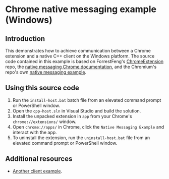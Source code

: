 # Chrome native messaging example (Windows)

## Introduction

This demonstrates how to achieve communication between a Chrome extension and a native C++ client on the Windows platform. The source code contained in this example is based on ForrestFeng's [ChromeExtension](https://github.com/ForrestFeng/ChromeExtension) repo, the [native messaging Chrome documentation](https://developer.chrome.com/extensions/nativeMessaging), and the Chromium's repo's own [native messaging example](https://github.com/chromium/chromium/tree/master/chrome/common/extensions/docs/examples/api/nativeMessaging).

## Using this source code

1. Run the `install-host.bat` batch file from an elevated command prompt or PowerShell window.
2. Open the `cpp-host.sln` in Visual Studio and build the solution.
3. Install the unpacked extension in `app` from your Chrome's `chrome://extensions/` window.
4. Open `chrome://apps/` in Chrome, click the `Native Messaging Example` and interact with the app.
5. To uninstall the extension, run the `uninstall-host.bat` file from an elevated command prompt or PowerShell window.

## Additional resources

* [Another client example](https://github.com/Mandar-Shinde/Google-Chrome-Native-Messaging).
